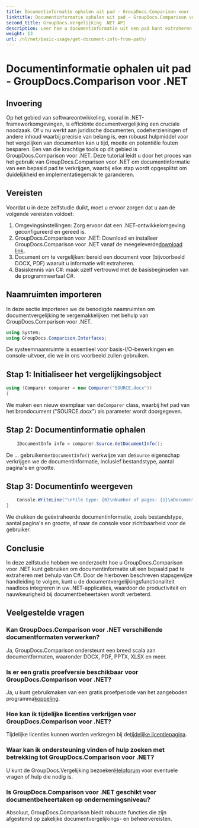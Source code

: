 ```yaml
---
title: Documentinformatie ophalen uit pad - GroupDocs.Comparison voor .NET
linktitle: Documentinformatie ophalen uit pad - GroupDocs.Comparison voor .NET
second_title: GroupDocs.Vergelijking .NET API
description: Leer hoe u documentinformatie uit een pad kunt extraheren met GroupDocs.Comparison voor .NET. Eenvoudige stappen voor efficiënt documentbeheer in C#.
weight: 13
url: /nl/net/basic-usage/get-document-info-from-path/
---
```


# Documentinformatie ophalen uit pad - GroupDocs.Comparison voor .NET

## Invoering
Op het gebied van softwareontwikkeling, vooral in .NET-frameworkomgevingen, is efficiënte documentvergelijking een cruciale noodzaak. Of u nu werkt aan juridische documenten, codeherzieningen of andere inhoud waarbij precisie van belang is, een robuust hulpmiddel voor het vergelijken van documenten kan u tijd, moeite en potentiële fouten besparen. Een van die krachtige tools op dit gebied is GroupDocs.Comparison voor .NET. Deze tutorial leidt u door het proces van het gebruik van GroupDocs.Comparison voor .NET om documentinformatie van een bepaald pad te verkrijgen, waarbij elke stap wordt opgesplitst om duidelijkheid en implementatiegemak te garanderen.
## Vereisten
Voordat u in deze zelfstudie duikt, moet u ervoor zorgen dat u aan de volgende vereisten voldoet:
1. Omgevingsinstellingen: Zorg ervoor dat een .NET-ontwikkelomgeving geconfigureerd en gereed is.
2.  GroupDocs.Comparison voor .NET: Download en installeer GroupDocs.Comparison voor .NET vanaf de meegeleverde[download link](https://releases.groupdocs.com/comparison/net/).
3. Document om te vergelijken: bereid een document voor (bijvoorbeeld DOCX, PDF) waaruit u informatie wilt extraheren.
4. Basiskennis van C#: maak uzelf vertrouwd met de basisbeginselen van de programmeertaal C#.

## Naamruimten importeren
In deze sectie importeren we de benodigde naamruimten om documentvergelijking te vergemakkelijken met behulp van GroupDocs.Comparison voor .NET.
```csharp
using System;
using GroupDocs.Comparison.Interfaces;
```

De systeemnaamruimte is essentieel voor basis-I/O-bewerkingen en console-uitvoer, die we in ons voorbeeld zullen gebruiken.

## Stap 1: Initialiseer het vergelijkingsobject
```csharp
using (Comparer comparer = new Comparer("SOURCE.docx"))
{
```
 We maken een nieuw exemplaar van de`Comparer` class, waarbij het pad van het brondocument ("SOURCE.docx") als parameter wordt doorgegeven.
## Stap 2: Documentinformatie ophalen
```csharp
    IDocumentInfo info = comparer.Source.GetDocumentInfo();
```
 De ... gebruiken`GetDocumentInfo()` werkwijze van de`Source` eigenschap verkrijgen we de documentinformatie, inclusief bestandstype, aantal pagina's en grootte.
## Stap 3: Documentinfo weergeven
```csharp
    Console.WriteLine("\nFile type: {0}\nNumber of pages: {1}\nDocument size: {2} bytes", info.FileType, info.PageCount, info.Size);
}
```
We drukken de geëxtraheerde documentinformatie, zoals bestandstype, aantal pagina's en grootte, af naar de console voor zichtbaarheid voor de gebruiker.

## Conclusie
In deze zelfstudie hebben we onderzocht hoe u GroupDocs.Comparison voor .NET kunt gebruiken om documentinformatie uit een bepaald pad te extraheren met behulp van C#. Door de hierboven beschreven stapsgewijze handleiding te volgen, kunt u de documentvergelijkingsfunctionaliteit naadloos integreren in uw .NET-applicaties, waardoor de productiviteit en nauwkeurigheid bij documentbeheertaken wordt verbeterd.
## Veelgestelde vragen
### Kan GroupDocs.Comparison voor .NET verschillende documentformaten verwerken?
Ja, GroupDocs.Comparison ondersteunt een breed scala aan documentformaten, waaronder DOCX, PDF, PPTX, XLSX en meer.
### Is er een gratis proefversie beschikbaar voor GroupDocs.Comparison voor .NET?
 Ja, u kunt gebruikmaken van een gratis proefperiode van het aangeboden programma[koppeling](https://releases.groupdocs.com/).
### Hoe kan ik tijdelijke licenties verkrijgen voor GroupDocs.Comparison voor .NET?
 Tijdelijke licenties kunnen worden verkregen bij de[tijdelijke licentiepagina](https://purchase.groupdocs.com/temporary-license/).
### Waar kan ik ondersteuning vinden of hulp zoeken met betrekking tot GroupDocs.Comparison voor .NET?
 U kunt de GroupDocs.Vergelijking bezoeken[Helpforum](https://forum.groupdocs.com/c/comparison/12) voor eventuele vragen of hulp die nodig is.
### Is GroupDocs.Comparison voor .NET geschikt voor documentbeheertaken op ondernemingsniveau?
Absoluut, GroupDocs.Comparison biedt robuuste functies die zijn afgestemd op zakelijke documentvergelijkings- en beheervereisten.